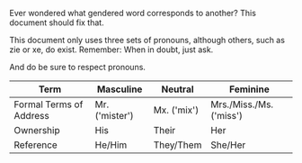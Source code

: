 Ever wondered what gendered word corresponds to another?
This document should fix that.

This document only uses three sets of pronouns, although others, such as zie or xe, do exist.
Remember: When in doubt, just ask.

And do be sure to respect pronouns.

Term | Masculine | Neutral | Feminine
--- | --- | --- | ---
Formal Terms of Address | Mr. ('mister') | Mx. ('mix') | Mrs./Miss./Ms. ('miss')
Ownership | His | Their | Her
Reference | He/Him | They/Them | She/Her
